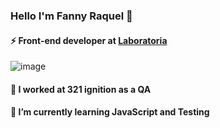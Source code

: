 ### Hello I'm Fanny Raquel 👋

#### ⚡ Front-end developer at [Laboratoria](https://www.laboratoria.la/)


![image](https://i.gifer.com/VNCa.gif)



#### 🔭 I worked at 321 ignition as a QA
#### 🌱 I’m currently learning JavaScript and Testing

